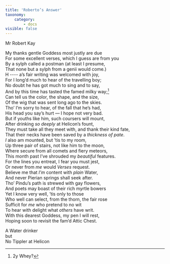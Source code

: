 ```yaml
---
title: 'Roberto’s Answer'
taxonomy:
    category:
        - docs
visible: false
---
```


<div class="author">Mr Robert Kay</div>

My thanks gentle Goddess most justly are due  
For some excellent verses, which I guess are from you  
By a sylph called a postman (at least I presume,  
That none but a sylph from a genii would come.)  
H ---- a’s fair writing was welcomed with joy,  
For I long’d much to hear of the travelling boy;  
No doubt he has got much to sing and to say,  
And by this time has tasted the famed milky way;[^1]   
Can tell us the color, the shape, and the size,  
Of the wig that was sent long ago to the skies.  
Tho’ I’m sorry to hear, of the fall that he’s had,  
His head you say’s hurt — I hope not very bad.  
But if youths like him, such coursers will mount,  
After drinking *so deeply* at Helicon’s fount,  
They must take all they meet with, and thank their kind fate,  
That their necks have been saved by a *thickness of pate*.  
*I* also am mounted, but ’tis to my room,  
Up three pair of stairs, not like him to the moon,  
Where secure from all comets and fiery meteors,  
This month past I’ve shrouded my *beautiful* features.  
For the lines you entreat, I fear you must jest,  
Or never from *me* would *Verses* request.  
Believe me that *I’m* content with *plain* Water,  
And never Pierian springs shall seek after.  
Tho’ Pindu’s path is strewed with gay flowers,  
And poets may boast of their rich myrtle bowers  
Yet I know very well, ’tis only to those  
Who well can select, from the thorn, the fair rose  
Sufficit for *me* who pretend to no wit  
To hear with delight what *others* have writ.  
With this dearest Goddess, my pen I will rest,  
Hoping soon to revisit the fam’d Attic Chest.  
  
A Water drinker  
but  
No Tippler at Helicon

[^1]: 2y Whey?  